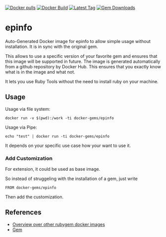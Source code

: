 [![Docker pulls](https://img.shields.io/docker/pulls/rubygem/epinfo.svg)](https://hub.docker.com/r/rubygem/epinfo/)
[![Docker Build](https://img.shields.io/docker/automated/rubygem/epinfo.svg)](https://hub.docker.com/r/rubygem/epinfo/)
[![Latest Tag](https://img.shields.io/github/tag/docker-rubygem/epinfo.svg)](https://hub.docker.com/r/rubygem/epinfo/)
[![Gem Downloads](https://img.shields.io/gem/dt/epinfo.svg)](https://rubygems.org/gems/epinfo/)
# epinfo

Auto-Generated Docker image for epinfo to allow simple usage without installation.
It is in sync with the original gem.

This allows to use a specific version of your favorite gem and ensures that this image will be supported in future.
The image is generated automatically from a github repository by Docker Hub.
This ensures that you exactly know what is in the image and what not.

It lets you use Ruby Tools without the need to install ruby on your machine.

## Usage

Usage via file system:

`docker run -v $(pwd):/work -ti docker-gems/epinfo`

Usage via Pipe:

`echo "test" | docker run -ti docker-gems/epinfo`

It depends on your specific use case how your want to use it.

### Add Customization

For extension, it could be used as base image.

So instead of struggeling with the installation of a gem, just write

`FROM docker-gems/epinfo`

Then add the customization.

## References

 - [Overview over other rubygem docker images](https://github.com/thinkbot/docker-rubygem)
 - [Gem](https://rubygems.org/gems/epinfo/)
